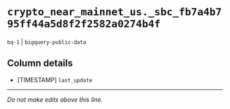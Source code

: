 # `crypto_near_mainnet_us._sbc_fb7a4b795ff44a5d8f2f2582a0274b4f`
`bq-1` | `bigquery-public-data`

## Column details
* [TIMESTAMP] `last_update`

-------------------------------------------------------------------------------
*Do not make edits above this line.*
